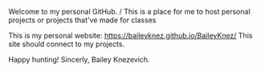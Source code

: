 Welcome to my personal GitHub. /
This is a place for me to host personal projects 
or projects that've made for classes

This is my personal website: https://baileyknez.github.io/BaileyKnez/
This site should connect to my projects. 

Happy hunting!
Sincerly,
Bailey Knezevich.

